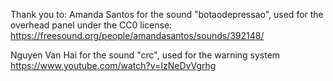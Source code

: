 Thank you to:
Amanda Santos for the sound "botaodepressao", used for the overhead panel under the CC0 license:
https://freesound.org/people/amandasantos/sounds/392148/

Nguyen Van Hai for the sound "crc", used for the warning system
https://www.youtube.com/watch?v=IzNeDvVgrhg